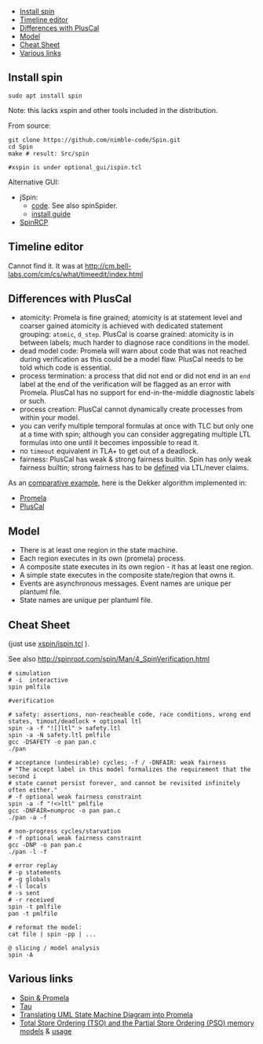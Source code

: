 - [Install spin](#install-spin)
- [Timeline editor](#timeline-editor)
- [Differences with PlusCal](#differences-with-pluscal)
- [Model](#model)
- [Cheat Sheet](#cheat-sheet)
- [Various links](#various-links)


## Install spin

```
sudo apt install spin
```
Note: this lacks xspin and other tools included in the distribution.

From source:

```
git clone https://github.com/nimble-code/Spin.git
cd Spin
make # result: Src/spin

#xspin is under optional_gui/ispin.tcl
```
Alternative GUI: 
- jSpin:
  - [code](https://github.com/motib/jspin). See also spinSpider.
  - [install guide](https://gist.github.com/kocsenc/10130261)
- [SpinRCP](http://lms.uni-mb.si/spinrcp/)

## Timeline editor

Cannot find it. It was at http://cm.bell-labs.com/cm/cs/what/timeedit/index.html

## Differences with PlusCal

- atomicity: Promela is fine grained; atomicity is at statement level and coarser gained atomicity is achieved with 
  dedicated statement grouping: ```atomic```, ```d_step```. 
  PlusCal is coarse grained: atomicity is in between labels; much harder to diagnose race conditions in the model.
- dead model code: Promela will warn about code that was not reached during verification as this could be a model flaw. 
  PlusCal needs to be told which code is essential.
- process termination: a process that did not end or did not end in an ```end``` label at the end of the verification 
  will be flagged as an error with Promela.
  PlusCal has no support for end-in-the-middle diagnostic labels or such.
- process creation: PlusCal cannot dynamically create processes from within your model.
- you can verify multiple temporal formulas at once with TLC but only one at a time with spin; although you can
  consider aggregating multiple LTL formulas into one until it becomes impossible to read it.
- no ```timeout``` equivalent in TLA+ to get out of a deadlock.
- fairness: PlusCal has weak & strong fairness builtin. 
  Spin has only weak fairness builtin; strong fairness has to be [defined](https://spinroot.com/fluxbb/viewtopic.php?id=671) via LTL/never claims.

As an [comparative example](https://accu.org/journals/overload/32/183/melinte/), here is the Dekker algorithm implemented in:
- [Promela](https://spinroot.com/spin/Man/Manual.html)
- [PlusCal](https://github.com/duerrfk/skp/blob/master/criticalsection5dekker/criticalsection5dekker.tla)

## Model

- There is at least one region in the state machine.
- Each region executes in its own (promela) process.
- A composite state executes in its own region - it has at
  least one region.
- A simple state executes in the composite state/region 
  that owns it. 
- Events are asynchronous messages. Event names are unique per 
  plantuml file.
- State names are unique per plantuml file.

## Cheat Sheet

(just use [xspin/ispin.tcl](https://raw.githubusercontent.com/nimble-code/Spin/master/optional_gui/ispin.tcl) ). 

See also http://spinroot.com/spin/Man/4_SpinVerification.html

```
# simulation
# -i  interactive
spin pmlfile
```
```
#verification

# safety: assertions, non-reacheable code, race conditions, wrong end states, timout/deadlock + optional ltl
spin -a -f "![]ltl" > safety.ltl
spin -a -N safety.ltl pmlfile
gcc -DSAFETY -o pan pan.c
./pan

# acceptance (undesirable) cycles; -f / -DNFAIR: weak fairness
# "The accept label in this model formalizes the requirement that the second i
# state cannot persist forever, and cannot be revisited infinitely often either."
# -f optional weak fairness constraint
spin -a -f "!<>ltl" pmlfile
gcc -DNFAIR=numproc -o pan pan.c
./pan -a -f

# non-progress cycles/starvation
# -f optional weak fairness constraint
gcc -DNP -o pan pan.c
./pan -l -f
```
```
# error replay
# -p statements
# -g globals
# -l locals
# -s sent
# -r received
spin -t pmlfile
pan -t pmlfile
```
```
# reformat the model:
cat file | spin -pp | ...
```

```
@ slicing / model analysis
spin -A
```

## Various links
- [Spin & Promela](https://spinroot.com)
- [Tau](https://data.caltech.edu/records/8exsc-7h074)
- [Translating UML State Machine Diagram into Promela](https://www.iaeng.org/publication/IMECS2017/IMECS2017_pp512-516.pdf)
- [Total Store Ordering (TSO) and the Partial Store Ordering (PSO) memory models](https://github.com/plasklab/mmlib) & [usage](https://brilliantsugar.github.io/posts/how-i-learned-to-stop-worrying-and-love-juggling-c++-atomics/)

